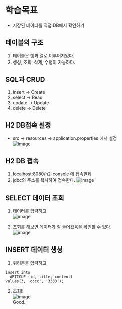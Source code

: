 # 학습목표
- 저장된 데이터를 직접 DB에서 확인하기

## 테이블의 구조
1. 테이블은 행과 열로 이루어져있다.  
2. 생성, 조회, 삭제, 수정이 가능하다.  

## SQL과 CRUD
1. insert -> Create
2. select -> Read
3. update -> Update
4. delete -> Delete

## H2 DB접속 설정
- src -> resources -> application.properties 에서 설정  
![image](https://user-images.githubusercontent.com/89372098/135704455-8894af63-b743-441b-a87c-ce304bfb202a.png)

## H2 DB 접속
1. localhost:8080/h2-console 에 접속한뒤  
2. jdbc의 주소를 복사하여 접속한다.
![image](https://user-images.githubusercontent.com/89372098/135704653-bca27f58-d274-4a11-9d86-91a4fd232125.png)

## SELECT 데이터 조회
1. 데이터를 입력하고  
![image](https://user-images.githubusercontent.com/89372098/135704828-a1d5e079-96ef-4b81-b7e4-efaa7129acb2.png)  

2. 조회를 해보면 데이터가 잘 들어왔음을 확인할 수 있다.  
![image](https://user-images.githubusercontent.com/89372098/135704851-5868fddd-5b26-4bf1-b0b2-771be1b45c5e.png)
 
 ## INSERT 데이터 생성
 1. 쿼리문을 입력하고
```
insert into
  ARTICLE (id, title, content)
values(3, 'cccc', '3333');
```

2. 조회!!  
![image](https://user-images.githubusercontent.com/89372098/135705033-9d527852-7578-4941-9fa6-4c342d9e7786.png)  
Good.

